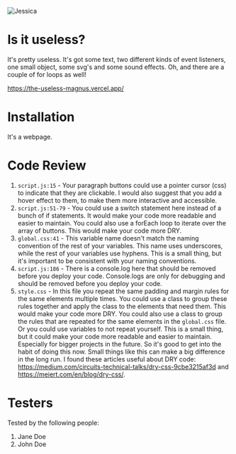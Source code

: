 ![Jessica](https://media.giphy.com/media/B1bMjDNIwe4T09fNai/giphy.gif)

# Is it useless?

It's pretty useless. It's got some text, two different kinds of event listeners, one small object, some svg's and some sound effects.
Oh, and there are a couple of for loops as well!

https://the-useless-magnus.vercel.app/

# Installation

It's a webpage.

# Code Review 

1. `script.js:15` - Your paragraph buttons could use a pointer cursor (css) to indicate that they are clickable. I would also suggest that you add a hover effect to them, to make them more interactive and accessible.
2. `script.js:51-79` - You could use a switch statement here instead of a bunch of if statements. It would make your code more readable and easier to maintain. You could also use a forEach loop to iterate over the array of buttons. This would make your code more DRY.
3. `global.css:41` - This variable name doesn't match the naming convention of the rest of your variables. This name uses underscores, while the rest of your variables use hyphens. This is a small thing, but it's important to be consistent with your naming conventions.
4. `script.js:186` - There is a console.log here that should be removed before you deploy your code. Console.logs are only for debugging and should be removed before you deploy your code.
5. `style.css` - In this file you repeat the same padding and margin rules for the same elements multiple times. You could use a class to group these rules together and apply the class to the elements that need them. This would make your code more DRY. You could also use a class to group the rules that are repeated for the same elements in the `global.css` file. Or you could use variables to not repeat yourself. This is a small thing, but it could make your code more readable and easier to maintain. Especially for bigger projects in the future. So it's good to get into the habit of doing this now. Small things like this can make a big difference in the long run. I found these articles useful about DRY code: https://medium.com/circuits-technical-talks/dry-css-9cbe3215af3d and https://meiert.com/en/blog/dry-css/.

# Testers

Tested by the following people:

1. Jane Doe
2. John Doe
